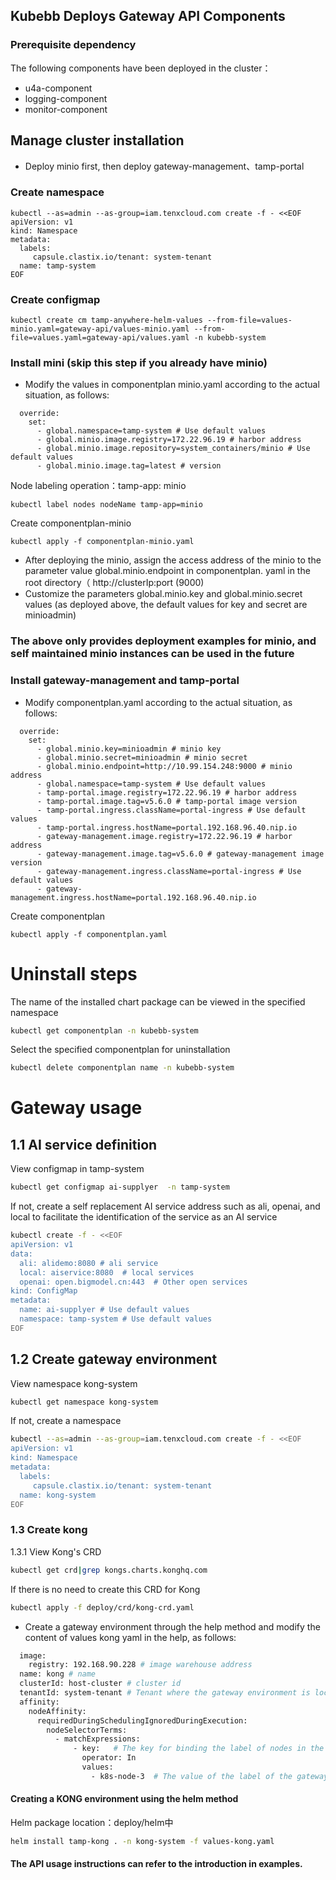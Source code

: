 ## Kubebb Deploys Gateway API Components

### Prerequisite dependency

The following components have been deployed in the cluster：

- u4a-component
- logging-component
- monitor-component


## Manage cluster installation
- Deploy minio first, then deploy gateway-management、tamp-portal

### Create namespace
```
kubectl --as=admin --as-group=iam.tenxcloud.com create -f - <<EOF
apiVersion: v1
kind: Namespace
metadata:
  labels:
     capsule.clastix.io/tenant: system-tenant
  name: tamp-system
EOF
```
### Create configmap
```
kubectl create cm tamp-anywhere-helm-values --from-file=values-minio.yaml=gateway-api/values-minio.yaml --from-file=values.yaml=gateway-api/values.yaml -n kubebb-system
```
### Install mini (skip this step if you already have minio)

- Modify the values in componentplan minio.yaml according to the actual situation, as follows:
```
  override:
    set:
      - global.namespace=tamp-system # Use default values
      - global.minio.image.registry=172.22.96.19 # harbor address
      - global.minio.image.repository=system_containers/minio # Use default values
      - global.minio.image.tag=latest # version
```
Node labeling operation：tamp-app: minio
``` 
kubectl label nodes nodeName tamp-app=minio
```
Create componentplan-minio
```
kubectl apply -f componentplan-minio.yaml
```
- After deploying the minio, assign the access address of the minio to the parameter value global.minio.endpoint in componentplan. yaml in the root directory（ http://clusterIp:port (9000)
- Customize the parameters global.minio.key and global.minio.secret values (as deployed above, the default values for key and secret are minioadmin)
### The above only provides deployment examples for minio, and self maintained minio instances can be used in the future


### Install gateway-management and tamp-portal
- Modify componentplan.yaml according to the actual situation, as follows:
```
  override:
    set:
      - global.minio.key=minioadmin # minio key
      - global.minio.secret=minioadmin # minio secret
      - global.minio.endpoint=http://10.99.154.248:9000 # minio address
      - global.namespace=tamp-system # Use default values
      - tamp-portal.image.registry=172.22.96.19 # harbor address
      - tamp-portal.image.tag=v5.6.0 # tamp-portal image version
      - tamp-portal.ingress.className=portal-ingress # Use default values
      - tamp-portal.ingress.hostName=portal.192.168.96.40.nip.io 
      - gateway-management.image.registry=172.22.96.19 # harbor address
      - gateway-management.image.tag=v5.6.0 # gateway-management image version
      - gateway-management.ingress.className=portal-ingress # Use default values
      - gateway-management.ingress.hostName=portal.192.168.96.40.nip.io 

```
Create componentplan
```
kubectl apply -f componentplan.yaml
```

# Uninstall steps
The name of the installed chart package can be viewed in the specified namespace
```bash
kubectl get componentplan -n kubebb-system
```
Select the specified componentplan for uninstallation
```bash
kubectl delete componentplan name -n kubebb-system
```

# Gateway usage
## 1.1 AI service definition 

View configmap in tamp-system
```bash
kubectl get configmap ai-supplyer  -n tamp-system
```
If not, create a self replacement AI service address such as ali, openai, and local to facilitate the identification of the service as an AI service
```bash
kubectl create -f - <<EOF
apiVersion: v1
data:
  ali: alidemo:8080 # ali service
  local: aiservice:8080  # local services
  openai: open.bigmodel.cn:443  # Other open services
kind: ConfigMap
metadata:
  name: ai-supplyer # Use default values
  namespace: tamp-system # Use default values
EOF
```
## 1.2 Create gateway environment
View namespace  kong-system
```bash
kubectl get namespace kong-system
```
If not, create a namespace
```bash
kubectl --as=admin --as-group=iam.tenxcloud.com create -f - <<EOF
apiVersion: v1
kind: Namespace
metadata:
  labels:
     capsule.clastix.io/tenant: system-tenant
  name: kong-system
EOF
```
### 1.3 Create kong
1.3.1 View Kong's CRD
```bash
kubectl get crd|grep kongs.charts.konghq.com
```
If there is no need to create this CRD for Kong
```bash
kubectl apply -f deploy/crd/kong-crd.yaml
```
- Create a gateway environment through the help method and modify the content of values kong yaml in the help, as follows:
```bash
  image:
    registry: 192.168.90.228 # image warehouse address
  name: kong # name
  clusterId: host-cluster # cluster id
  tenantId: system-tenant # Tenant where the gateway environment is located
  affinity:
    nodeAffinity:
      requiredDuringSchedulingIgnoredDuringExecution:
        nodeSelectorTerms:
          - matchExpressions:
              - key:   # The key for binding the label of nodes in the gateway environment
                operator: In
                values:
                  - k8s-node-3  # The value of the label of the gateway environment bound node
```
#### Creating a KONG environment using the helm method
Helm package location：deploy/helm中
```bash
helm install tamp-kong . -n kong-system -f values-kong.yaml
```
#### The API usage instructions can refer to the introduction in examples.